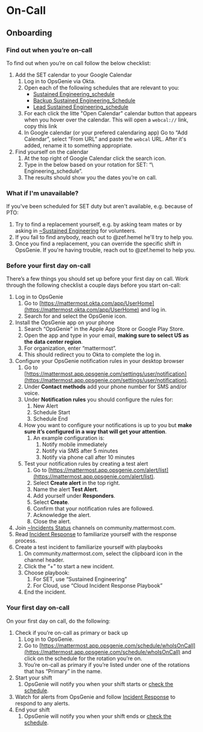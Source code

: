 # On-Call

## Onboarding

### Find out when you’re on-call

To find out when you’re on call follow the below checklist:

1. Add the SET calendar to your Google Calendar
   1. Log in to OpsGenie via Okta.
   2. Open each of the following schedules that are relevant to you:
      * [Sustained Engineering\_schedule](https://mattermost.app.opsgenie.com/settings/schedule/detail/cc2b2e08-b690-434b-a8a0-b4943f8eb3d2)
      * [Backup Sustained Engineering\_Schedule](https://mattermost.app.opsgenie.com/settings/schedule/detail/967e7812-e594-4d0f-8f26-8b2e98f43906)
      * [Lead Sustained Engineering\_schedule](https://mattermost.app.opsgenie.com/settings/schedule/detail/a121cd12-2961-47bb-8fb0-7d7252a18fb6)
   3. For each click the litte "Open Calendar" calendar button that appears when you hover over the calendar. This will open a `webcal://` link, copy this link
   4. In Google calendar \(or your prefered calendaring app\) Go to “Add Calendar”, select “From URL” and paste the `webcal` URL. After it's added, rename it to something appropriate.
2. Find yourself on the calendar
   1. At the top right of Google Calendar click the search icon.
   2. Type in the below based on your rotation for SET: “\ Engineering\_schedule”.
   3. The results should show you the dates you’re on call.

### What if I'm unavailable?

If you've been scheduled for SET duty but aren't available, e.g. because of PTO:

1. Try to find a replacement yourself, e.g. by asking team mates or by asking in [~Sustained Engineering](https://community-daily.mattermost.com/core/channels/sustained-engineering) for volunteers.
2. If you fail to find anybody, reach out to @zef.hemel he'll try to help you.
3. Once you find a replacement, you can override the specific shift in OpsGenie. If you're having trouble, reach out to @zef.hemel to help you.

### Before your first day on-call

There’s a few things you should set up before your first day on call. Work through the following checklist a couple days before you start on-call:

1. Log in to OpsGenie
   1. Go to [https://mattermost.okta.com/app/UserHome](https://mattermost.okta.com/app/UserHome) and log in.
   2. Search for and select the OpsGenie icon.
2. Install the OpsGenie app on your phone
   1. Search “OpsGenie” in the Apple App Store or Google Play Store.
   2. Open the app and type in your email, **making sure to select US as the data center region**.
   3. For organization, enter “mattermost”.
   4. This should redirect you to Okta to complete the log in.
3. Configure your OpsGenie notification rules in your desktop browser
   1. Go to [https://mattermost.app.opsgenie.com/settings/user/notification](https://mattermost.app.opsgenie.com/settings/user/notification).
   2. Under **Contact methods** add your phone number for SMS and/or voice.
   3. Under **Notification rules** you should configure the rules for:
      1. New Alert
      2. Schedule Start
      3. Schedule End
   4. How you want to configure your notifications is up to you but **make sure it’s configured in a way that will get your attention**.
      1. An example configuration is:
         1. Notify mobile immediately
         2. Notify via SMS after 5 minutes
         3. Notify via phone call after 10 minutes
   5. Test your notification rules by creating a test alert
      1. Go to [https://mattermost.app.opsgenie.com/alert/list](https://mattermost.app.opsgenie.com/alert/list).
      2. Select **Create alert** in the top right.
      3. Name the alert **Test Alert**.
      4. Add yourself under **Responders**.
      5. Select **Create**.
      6. Confirm that your notification rules are followed.
      7. Acknowledge the alert.
      8. Close the alert.
4. Join [~Incidents Status](https://community.mattermost.com/private-core/channels/incidents) channels on community.mattermost.com.
5. Read [Incident Response](https://docs.google.com/document/d/1-AWQJQelgKvGVSP6sOIi9EOSVjxXVlJlwNuJlkcXKGA/edit#heading=h.uk4q4qkm81h0) to familiarize yourself with the response process.
6. Create a test incident to familiarize yourself with playbooks
   1. On community.mattermost.com, select the clipboard icon in the channel header.
   2. Click the “+” to start a new incident.
   3. Choose playbook:
      1. For SET, use “Sustained Engineering”
      2. For Cloud, use “Cloud Incident Response Playbook”
   4. End the incident.

### Your first day on-call

On your first day on call, do the following:

1. Check if you’re on-call as primary or back up
   1. Log in to OpsGenie.
   2. Go to [https://mattermost.app.opsgenie.com/schedule/whoIsOnCall](https://mattermost.app.opsgenie.com/schedule/whoIsOnCall) and click on the schedule for the rotation you’re on.
   3. You’re on-call as primary if you’re listed under one of the rotations that has “Primary” in the name.
2. Start your shift
   1. OpsGenie will notify you when your shift starts or [check the schedule](https://mattermost.app.opsgenie.com/schedule/whoIsOnCall).
3. Watch for alerts from OpsGenie and follow [Incident Response](https://docs.google.com/document/d/1-AWQJQelgKvGVSP6sOIi9EOSVjxXVlJlwNuJlkcXKGA/edit#heading=h.uk4q4qkm81h0) to respond to any alerts.
4. End your shift
   1. OpsGenie will notify you when your shift ends or [check the schedule](https://mattermost.app.opsgenie.com/schedule/whoIsOnCall).
